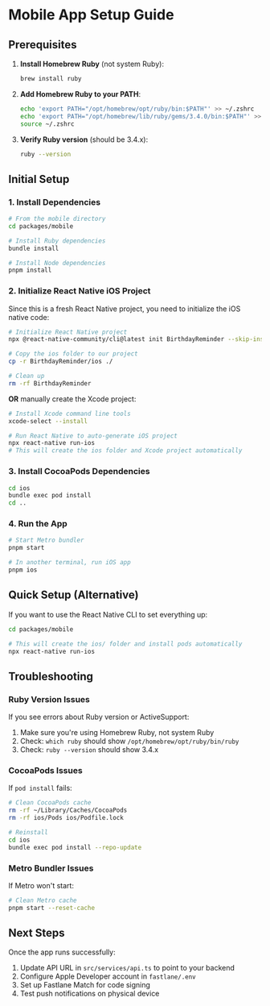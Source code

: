 # Mobile App Setup Guide

## Prerequisites

1. **Install Homebrew Ruby** (not system Ruby):
   ```bash
   brew install ruby
   ```

2. **Add Homebrew Ruby to your PATH**:
   ```bash
   echo 'export PATH="/opt/homebrew/opt/ruby/bin:$PATH"' >> ~/.zshrc
   echo 'export PATH="/opt/homebrew/lib/ruby/gems/3.4.0/bin:$PATH"' >> ~/.zshrc
   source ~/.zshrc
   ```

3. **Verify Ruby version** (should be 3.4.x):
   ```bash
   ruby --version
   ```

## Initial Setup

### 1. Install Dependencies

```bash
# From the mobile directory
cd packages/mobile

# Install Ruby dependencies
bundle install

# Install Node dependencies
pnpm install
```

### 2. Initialize React Native iOS Project

Since this is a fresh React Native project, you need to initialize the iOS native code:

```bash
# Initialize React Native project
npx @react-native-community/cli@latest init BirthdayReminder --skip-install --template react-native@0.73.2

# Copy the ios folder to our project
cp -r BirthdayReminder/ios ./

# Clean up
rm -rf BirthdayReminder
```

**OR** manually create the Xcode project:

```bash
# Install Xcode command line tools
xcode-select --install

# Run React Native to auto-generate iOS project
npx react-native run-ios
# This will create the ios folder and Xcode project automatically
```

### 3. Install CocoaPods Dependencies

```bash
cd ios
bundle exec pod install
cd ..
```

### 4. Run the App

```bash
# Start Metro bundler
pnpm start

# In another terminal, run iOS app
pnpm ios
```

## Quick Setup (Alternative)

If you want to use the React Native CLI to set everything up:

```bash
cd packages/mobile

# This will create the ios/ folder and install pods automatically
npx react-native run-ios
```

## Troubleshooting

### Ruby Version Issues

If you see errors about Ruby version or ActiveSupport:

1. Make sure you're using Homebrew Ruby, not system Ruby
2. Check: `which ruby` should show `/opt/homebrew/opt/ruby/bin/ruby`
3. Check: `ruby --version` should show 3.4.x

### CocoaPods Issues

If `pod install` fails:

```bash
# Clean CocoaPods cache
rm -rf ~/Library/Caches/CocoaPods
rm -rf ios/Pods ios/Podfile.lock

# Reinstall
cd ios
bundle exec pod install --repo-update
```

### Metro Bundler Issues

If Metro won't start:

```bash
# Clean Metro cache
pnpm start --reset-cache
```

## Next Steps

Once the app runs successfully:

1. Update API URL in `src/services/api.ts` to point to your backend
2. Configure Apple Developer account in `fastlane/.env`
3. Set up Fastlane Match for code signing
4. Test push notifications on physical device
